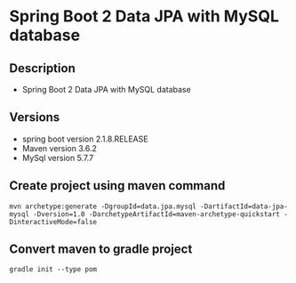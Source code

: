# Spring Boot 2 Data JPA with MySQL database

## Description
* Spring Boot 2 Data JPA with MySQL database

## Versions
* spring boot version 2.1.8.RELEASE
* Maven version 3.6.2
* MySql version 5.7.7

## Create project using maven command
```maven command
mvn archetype:generate -DgroupId=data.jpa.mysql -DartifactId=data-jpa-mysql -Dversion=1.0 -DarchetypeArtifactId=maven-archetype-quickstart -DinteractiveMode=false
```

## Convert maven to gradle project
```
gradle init --type pom
```